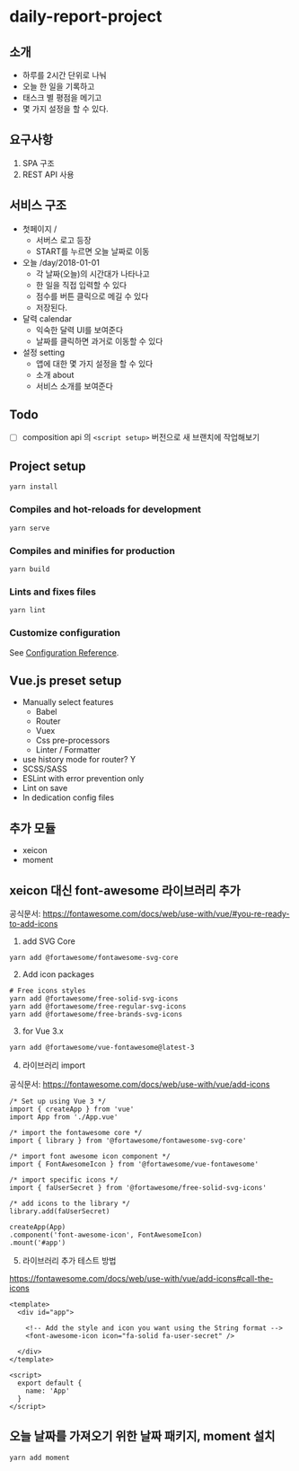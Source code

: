 # daily-report-project

## 소개
- 하루를 2시간 단위로 나눠
- 오늘 한 일을 기록하고
- 태스크 별 평점을 메기고
- 몇 가지 설정을 할 수 있다.

## 요구사항
1. SPA 구조
2. REST API 사용

## 서비스 구조
* 첫페이지 / 
  * 서버스 로고 등장 
  * START를 누르면 오늘 날짜로 이동 
* 오늘 /day/2018-01-01
  * 각 날짜(오늘)의 시간대가 나타나고
  * 한 일을 직접 입력할 수 있다
  * 점수를 버튼 클릭으로 메길 수 있다
  * 저장된다.
* 달력 calendar
  * 익숙한 달력 UI를 보여준다
  * 날짜를 클릭하면 과거로 이동할 수 있다
* 설정 setting
  * 앱에 대한 몇 가지 설정을 할 수 있다
  * 소개 about
  * 서비스 소개를 보여준다

## Todo
- [ ] composition api 의 ```<script setup>``` 버전으로 새 브랜치에 작업해보기

## Project setup
```
yarn install
```

### Compiles and hot-reloads for development
```
yarn serve
```

### Compiles and minifies for production
```
yarn build
```

### Lints and fixes files
```
yarn lint
```

### Customize configuration
See [Configuration Reference](https://cli.vuejs.org/config/).

## Vue.js preset setup
* Manually select features
  * Babel
  * Router
  * Vuex
  * Css pre-processors
  * Linter / Formatter
* use history mode for router? Y
* SCSS/SASS
* ESLint with error prevention only
* Lint on save
* In dedication config files

## 추가 모듈
- xeicon
- moment


## xeicon 대신 font-awesome 라이브러리 추가
공식문서: https://fontawesome.com/docs/web/use-with/vue/#you-re-ready-to-add-icons
1. add SVG Core
```
yarn add @fortawesome/fontawesome-svg-core
```
2. Add icon packages
```
# Free icons styles
yarn add @fortawesome/free-solid-svg-icons
yarn add @fortawesome/free-regular-svg-icons
yarn add @fortawesome/free-brands-svg-icons
```

3. for Vue 3.x
```
yarn add @fortawesome/vue-fontawesome@latest-3
```
4. 라이브러리 import

공식문서: https://fontawesome.com/docs/web/use-with/vue/add-icons

```
/* Set up using Vue 3 */
import { createApp } from 'vue'
import App from './App.vue'

/* import the fontawesome core */
import { library } from '@fortawesome/fontawesome-svg-core'

/* import font awesome icon component */
import { FontAwesomeIcon } from '@fortawesome/vue-fontawesome'

/* import specific icons */
import { faUserSecret } from '@fortawesome/free-solid-svg-icons'

/* add icons to the library */
library.add(faUserSecret)

createApp(App)
.component('font-awesome-icon', FontAwesomeIcon)
.mount('#app')
```
5. 라이브러리 추가 테스트 방법

https://fontawesome.com/docs/web/use-with/vue/add-icons#call-the-icons
```
<template>
  <div id="app">

    <!-- Add the style and icon you want using the String format -->
    <font-awesome-icon icon="fa-solid fa-user-secret" />

  </div>
</template>

<script>
  export default {
    name: 'App'
  }
</script>
```


## 오늘 날짜를 가져오기 위한 날짜 패키지, moment 설치
```
yarn add moment
```